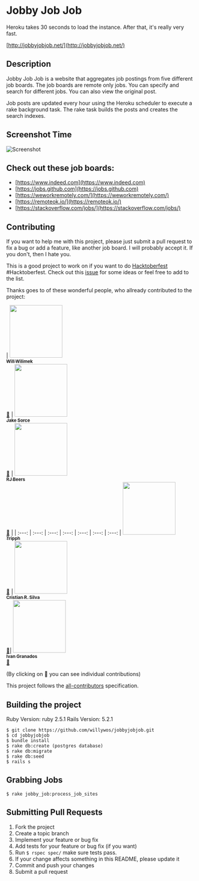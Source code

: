 # Jobby Job Job

Heroku takes 30 seconds to load the instance. After that, it's really very fast.


[http://jobbyjobjob.net/](http://jobbyjobjob.net/)

## Description

Jobby Job Job is a website that aggregates job postings from five different job boards.
The job boards are remote only jobs. You can specify and search for different jobs.
You can also view the original post.

Job posts are updated every hour using the Heroku scheduler to execute a rake
background task. The rake task builds the posts and creates the search indexes.

## Screenshot Time

![Screenshot](public/img/screenshot.png)

## Check out these job boards:

- [https://www.indeed.com](https://www.indeed.com)
- [https://jobs.github.com](https://jobs.github.com)
- [https://weworkremotely.com/](https://weworkremotely.com/)
- [https://remoteok.io/](https://remoteok.io/)
- [https://stackoverflow.com/jobs/](https://stackoverflow.com/jobs/)

## Contributing

If you want to help me with this project, please just submit a pull request to fix a bug or add a feature, like another job board. I will probably accept it. If you don't, then I hate you.

This is a good project to work on if you want to do [Hacktoberfest](https://hacktoberfest.digitalocean.com/) #Hacktoberfest. Check out this [issue](https://github.com/willywos/jobbyjobjob/issues/1) for some ideas or feel free to add to the list.

Thanks goes to of these wonderful people, who allready contributed to the project: 

<!-- ALL-CONTRIBUTORS-LIST:START -->
| [<img src="https://avatars1.githubusercontent.com/u/101503?s=400&v=4" width="140px;"/><br /><sub><b>Will Wilimek</b></sub>](http://willywos.github.io)<br />[📖](https://github.com/willywos/jobbyjobjob/commits?author=willywos "Documentation") | [<img src="https://avatars0.githubusercontent.com/u/801470?s=400&v=4" width="140px;"/><br /><sub><b>Jake Sorce</b></sub>](https://github.com/jakesorce)<br />[📖](https://github.com/willywos/jobbyjobjob/commits?author=jakesorce "Documentation") | [<img src="https://avatars3.githubusercontent.com/u/5741299?s=460&v=4" width="140px;"/><br /><sub><b>RJ Beers</b></sub>](http://beneb.info)<br />[📖](https://github.com/willywos/jobbyjobjob/commits?author=r33beers "Documentation") | 
| :---: | :---: | :---: | :---: | :---: | :---: | :---: |
[<img src="https://avatars3.githubusercontent.com/u/31360746?s=400&v=4" width="140px;"/><br /><sub><b>Tripph</b></sub>](https://github.com/tripph)<br />[📖](https://github.com/willywos/jobbyjobjob/commits?author=tripph "Documentation") | [<img src="https://avatars0.githubusercontent.com/u/839766?s=460&v=4" width="140px;"/><br /><sub><b>Cristian R. Silva</b></sub>](https://github.com/jfmengels)<br />[📖](https://github.com/willywos/jobbyjobjob/commits?author=ocristian  "Documentation")| [<img src="https://avatars2.githubusercontent.com/u/2006403?s=460&v=4" width="140px;"/><br /><sub><b>Ivan Granados</b></sub>](https://github.com/chivoX)<br />[📖](https://github.com/willywos/jobbyjobjob/commits?author=chivoX "Documentation") 
<!-- ALL-CONTRIBUTORS-LIST:END -->
(By clicking on 📖 you can see individual contributions)

This project follows the [all-contributors](https://github.com/kentcdodds/all-contributors) specification. 


## Building the project

Ruby Version: ruby 2.5.1
Rails Version: 5.2.1

```
$ git clone https://github.com/willywos/jobbyjobjob.git
$ cd jobbyjobjob
$ bundle install
$ rake db:create (postgres database)
$ rake db:migrate
$ rake db:seed
$ rails s
```

## Grabbing Jobs

```
$ rake jobby_job:process_job_sites
```

## Submitting Pull Requests

1. Fork the project
2. Create a topic branch
3. Implement your feature or bug fix
4. Add tests for your feature or bug fix (if you want)
5. Run `$ rspec spec/` make sure tests pass.
6. If your change affects something in this README, please update it
7. Commit and push your changes
8. Submit a pull request
